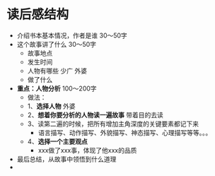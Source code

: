 # 读后感结构
- 介绍书本基本情况，作者是谁 30～50字
- 这个故事讲了什么 30～50字
	- 故事地点
	- 发生时间
	- 人物有哪些 少广 外婆
	- 做了什么
- **重点：人物分析** 100～200字
	- 做法：
	- 1、**选择人物** 外婆
	- 2、**想着你要分析的人物读一遍故事**  带着目的去读
	- 3、读第二遍的时候，把所有增加主角深度的关键要素都记下来
		- 语言描写、动作描写、外貌描写、神态描写、心理描写等等。。。
	- 4、**选择一个主要观点**
		- xxx做了xxx事，体现了他xxx的品质
- 最后总结，从故事中领悟到什么道理
-